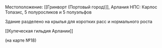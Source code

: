 Местоположение: [[Гринворт (Портовый город)]], Арлания
НПС: Карлос Топазис, 5 полуросликов и 5 полуэльфов 

Здание разделено на крылья для коротких расс и нормального роста 

[[Купеческая гильдия Арлании]]

(на карте №18)